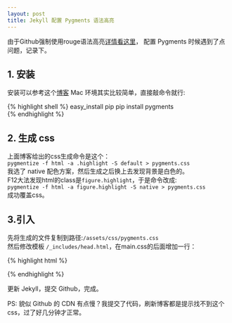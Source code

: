 ```yaml
---
layout: post
title: Jekyll 配置 Pygments 语法高亮
---
```


由于Github强制使用rouge语法高亮[详情看这里](http://gohom.win/2016/02/04/update-github-rouge/)，
配置 Pygments 时候遇到了点问题，记录下。

<!-- more -->

## 1. 安装
安装可以参考这个[博客](http://jerryzou.com/posts/usePygments/)
Mac 环境其实比较简单，直接敲命令就行:

{% highlight shell %}
easy_install pip
pip install pygments  
{% endhighlight %}

## 2. 生成 css
上面博客给出的css生成命令是这个：  
`pygmentize -f html -a .highlight -S default > pygments.css`  
我选了 native 配色方案，然后生成之后换上去发现背景是白色的。  
F12大法发现html的class是`figure.highlight`，于是命令改成:  
`pygmentize -f html -a figure.highlight -S native > pygments.css`  
成功覆盖css。

## 3.引入
先将生成的文件复制到路径:`/assets/css/pygments.css`  
然后修改模板 `/_includes/head.html`，在main.css的后面增加一行：

{% highlight html %}
<link rel="stylesheet" href="{{ base_path }}/assets/css/pygments.css">
{% endhighlight %}

更新 Jekyll，提交 Github，完成。

PS: 貌似 Github 的 CDN 有点慢？我提交了代码，刷新博客都是提示找不到这个css，过了好几分钟才正常。
